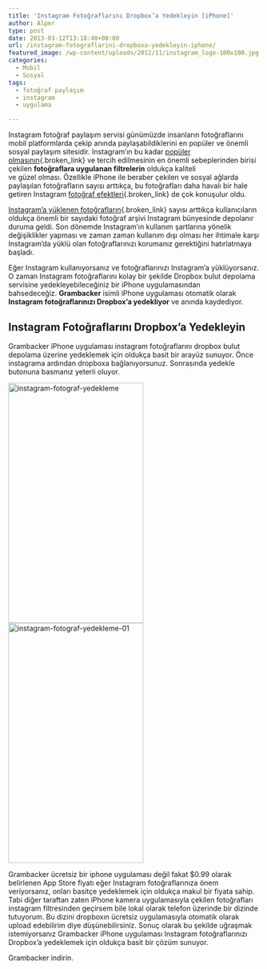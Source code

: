 ```yaml
---
title: 'Instagram Fotoğraflarını Dropbox’a Yedekleyin [iPhone]'
author: Alper
type: post
date: 2013-03-12T13:18:48+00:00
url: /instagram-fotograflarini-dropboxa-yedekleyin-iphone/
featured_image: /wp-content/uploads/2012/11/instagram_logo-100x100.jpg
categories:
  - Mobil
  - Sosyal
tags:
  - fotoğraf paylaşım
  - instagram
  - uygulama

---
```

Instagram fotoğraf paylaşım servisi günümüzde insanların fotoğraflarını mobil platformlarda çekip anında paylaşabildiklerini en popüler ve önemli sosyal paylaşım sitesidir. Instagram’ın bu kadar [popüler olmasının][1]{.broken_link} ve tercih edilmesinin en önemli sebeplerinden birisi çekilen **fotoğraflara uygulanan filtrelerin** oldukça kaliteli ve güzel olması. Özellikle iPhone ile beraber çekilen ve sosyal ağlarda paylaşılan fotoğrafların sayısı arttıkça, bu fotoğrafları daha havalı bir hale getiren Instagram [fotoğraf efektleri][2]{.broken_link} de çok konuşulur oldu.

[Instagram&#8217;a yüklenen fotoğrafların][3]{.broken_link} sayısı arttıkça kullanıcıların oldukça önemli bir sayıdaki fotoğraf arşivi Instagram bünyesinde depolanır duruma geldi. Son dönemde Instagram&#8217;ın kullanım şartlarına yönelik değişiklikler yapması ve zaman zaman kullanım dışı olması her ihtimale karşı Instagram&#8217;da yüklü olan fotoğraflarınızı korumanız gerektiğini hatırlatmaya başladı.

Eğer Instagram kullanıyorsanız ve fotoğraflarınızı Instagram&#8217;a yüklüyorsanız. O zaman Instagram fotoğraflarını kolay bir şekilde Dropbox bulut depolama servisine yedekleyebileceğiniz bir iPhone uygulamasından bahsedeceğiz. **Grambacker** isimli iPhone uygulaması otomatik olarak **Instagram fotoğraflarınızı Dropbox&#8217;a yedekliyor** ve anında kaydediyor.

## Instagram Fotoğraflarını Dropbox&#8217;a Yedekleyin

Grambacker iPhone uygulaması instagram fotoğraflarını dropbox bulut depolama üzerine yedeklemek için oldukça basit bir arayüz sunuyor. Önce instagrama ardından dropboxa bağlanıyorsunuz. Sonrasında yedekle butonuna basmanız yeterli oluyor.

<img class="alignnone size-full wp-image-12778" alt="instagram-fotograf-yedekleme" src="https://www.murekkep.org/wp-content/uploads/2013/03/instagram-fotograf-yedekleme.jpg" width="270" height="480" srcset="https://www.murekkep.org/wp-content/uploads/2013/03/instagram-fotograf-yedekleme.jpg 270w, https://www.murekkep.org/wp-content/uploads/2013/03/instagram-fotograf-yedekleme-225x400.jpg 225w, https://www.murekkep.org/wp-content/uploads/2013/03/instagram-fotograf-yedekleme-28x50.jpg 28w, https://www.murekkep.org/wp-content/uploads/2013/03/instagram-fotograf-yedekleme-56x100.jpg 56w, https://www.murekkep.org/wp-content/uploads/2013/03/instagram-fotograf-yedekleme-112x200.jpg 112w, https://www.murekkep.org/wp-content/uploads/2013/03/instagram-fotograf-yedekleme-171x305.jpg 171w" sizes="(max-width: 270px) 100vw, 270px" /><img class="alignnone size-full wp-image-12779" alt="instagram-fotograf-yedekleme-01" src="https://www.murekkep.org/wp-content/uploads/2013/03/instagram-fotograf-yedekleme-01.jpg" width="270" height="480" srcset="https://www.murekkep.org/wp-content/uploads/2013/03/instagram-fotograf-yedekleme-01.jpg 270w, https://www.murekkep.org/wp-content/uploads/2013/03/instagram-fotograf-yedekleme-01-225x400.jpg 225w, https://www.murekkep.org/wp-content/uploads/2013/03/instagram-fotograf-yedekleme-01-28x50.jpg 28w, https://www.murekkep.org/wp-content/uploads/2013/03/instagram-fotograf-yedekleme-01-56x100.jpg 56w, https://www.murekkep.org/wp-content/uploads/2013/03/instagram-fotograf-yedekleme-01-112x200.jpg 112w, https://www.murekkep.org/wp-content/uploads/2013/03/instagram-fotograf-yedekleme-01-171x305.jpg 171w" sizes="(max-width: 270px) 100vw, 270px" /> 

Grambacker ücretsiz bir iphone uygulaması değil fakat $0.99 olarak belirlenen App Store fiyatı eğer Instagram fotoğraflarınıza önem veriyorsanız, onları basitçe yedeklemek için oldukça makul bir fiyata sahip. Tabi diğer taraftan zaten iPhone kamera uygulamasıyla çekilen fotoğrafları instagram filtresinden geçirsem bile lokal olarak telefon üzerinde bir dizinde tutuyorum. Bu dizini dropboxın ücretsiz uygulamasıyla otomatik olarak upload edebilirim diye düşünebilirsiniz. Sonuç olarak bu şekilde uğraşmak istemiyorsanız Grambacker iPhone uygulaması Instagram fotoğraflarınızı Dropbox&#8217;a yedeklemek için oldukça basit bir çözüm sunuyor.

Grambacker indirin.

 [1]: https://www.murekkep.org/instagramin-uye-sayisi-100-milyonu-gecti-8679 "instagram popüler"
 [2]: https://www.murekkep.org/en-iyi-10-online-fotograf-duzenleme-efekt-siteleri-6615 "fotoğraf efektleri"
 [3]: https://www.murekkep.org/instagrama-nasil-fotograf-yuklenir-9767 "instagram nasıl fotoğraf yüklerim"